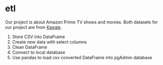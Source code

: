 # etl

Our project is about Amazon Prime TV shows and movies. Both datasets for our project are from [Kaggle](https://www.kaggle.com/datasets/victorsoeiro/paramount-tv-shows-and-movies). 


1. Store CSV into DataFrame
2. Create new data with select columns
3. Clean DataFrame
4. Connect to local database
5. Use pandas to load csv converted DataFrame into pgAdmin database

